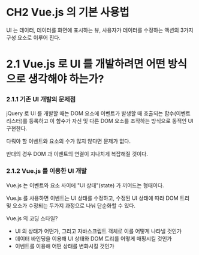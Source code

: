 # CH2 Vue.js 의 기본 사용법

UI 는 데이터, 데이터를 화면에 표시하는 뷰, 사용자가 데이터를 수정하는 액션의 3가지 구성 요소로 이루어 진다.

# 2.1 Vue.js 로 UI 를 개발하려면 어떤 방식으로 생각해야 하는가?
### 2.1.1 기존 UI 개발의 문제점
jQuery 로 UI 를 개발할 때는 DOM 요소에 이벤트가 발생할 때 호출되는 함수(이벤트 리스터)를 등록하고 이 함수가 자신 및 다른 DOM 요소를 조작하는 방식으로 동적인 UI 구현한다.

다뤄야 할 이벤트와 요소의 수가 많지 않다면 문제가 없다.

반대의 경우 DOM 과 이벤트의 연결이 지나치게 복잡해질 것이다.

### 2.1.2 Vue.js 를 이용한 UI 개발
Vue.js 는 이벤트와 요소 사이에 "UI 상태"(state) 가 끼어드는 형태이다.

Vue.js 를 사용하면 이벤트는 UI 상태를 수정하고, 수정된 UI 상태에 따라 DOM 트리 및 요소가 수정되는 두가지 과정으로 나눠 단순화할 수 있다.

Vue.js 의 코딩 스타일?
- UI 의 상태가 어떤가, 그리고 자바스크립트 객체로 이를 어떻게 나타낼 것인가
- 데이터 바인딩을 이용해 UI 상태와 DOM 트리를 어떻게 매핑시킬 것인가
- 이벤트를 이용해 어떤 상태를 변화시킬 것인가
